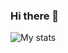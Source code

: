 ### Hi there 👋

![My stats](https://github-readme-stats.vercel.app/api?username=mattz6&show_icons=true&title_color=634D90&icon_color=634D90&text_color=4F5159&bg_color=F3F3F3)
